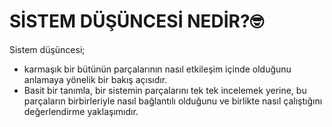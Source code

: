 # SİSTEM DÜŞÜNCESİ NEDİR?🤓

Sistem düşüncesi;
- karmaşık bir bütünün parçalarının nasıl etkileşim içinde olduğunu anlamaya yönelik bir bakış açısıdır.
- Basit bir tanımla, bir sistemin parçalarını tek tek incelemek yerine, bu parçaların birbirleriyle nasıl bağlantılı olduğunu ve birlikte nasıl çalıştığını değerlendirme yaklaşımıdır.


